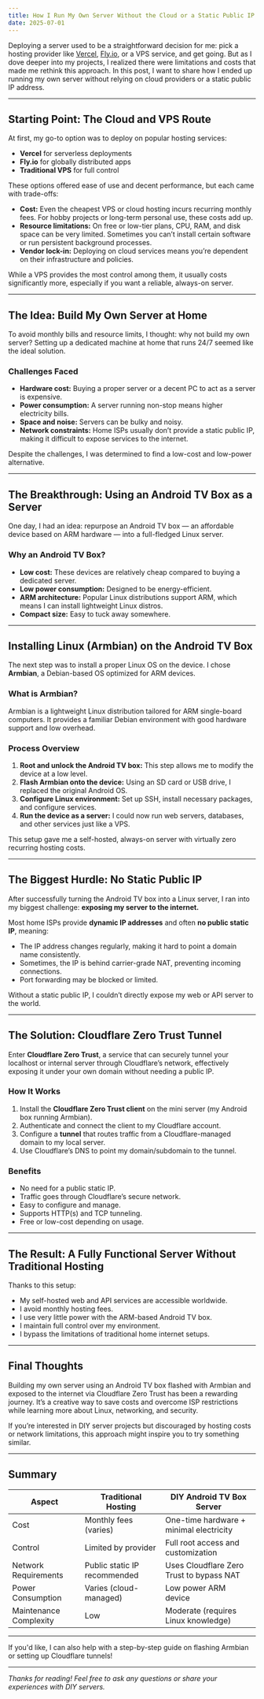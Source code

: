 ```yaml
---
title: How I Run My Own Server Without the Cloud or a Static Public IP
date: 2025-07-01
---
```


Deploying a server used to be a straightforward decision for me: pick a hosting provider like [Vercel](https://vercel.com), [Fly.io](https://fly.io), or a VPS service, and get going. But as I dove deeper into my projects, I realized there were limitations and costs that made me rethink this approach. In this post, I want to share how I ended up running my own server without relying on cloud providers or a static public IP address.

---

## Starting Point: The Cloud and VPS Route

At first, my go-to option was to deploy on popular hosting services:

- **Vercel** for serverless deployments
- **Fly.io** for globally distributed apps
- **Traditional VPS** for full control

These options offered ease of use and decent performance, but each came with trade-offs:

- **Cost:** Even the cheapest VPS or cloud hosting incurs recurring monthly fees. For hobby projects or long-term personal use, these costs add up.
- **Resource limitations:** On free or low-tier plans, CPU, RAM, and disk space can be very limited. Sometimes you can’t install certain software or run persistent background processes.
- **Vendor lock-in:** Deploying on cloud services means you’re dependent on their infrastructure and policies.

While a VPS provides the most control among them, it usually costs significantly more, especially if you want a reliable, always-on server.

---

## The Idea: Build My Own Server at Home

To avoid monthly bills and resource limits, I thought: why not build my own server? Setting up a dedicated machine at home that runs 24/7 seemed like the ideal solution.

### Challenges Faced

- **Hardware cost:** Buying a proper server or a decent PC to act as a server is expensive.
- **Power consumption:** A server running non-stop means higher electricity bills.
- **Space and noise:** Servers can be bulky and noisy.
- **Network constraints:** Home ISPs usually don’t provide a static public IP, making it difficult to expose services to the internet.

Despite the challenges, I was determined to find a low-cost and low-power alternative.

---

## The Breakthrough: Using an Android TV Box as a Server

One day, I had an idea: repurpose an Android TV box — an affordable device based on ARM hardware — into a full-fledged Linux server.

### Why an Android TV Box?

- **Low cost:** These devices are relatively cheap compared to buying a dedicated server.
- **Low power consumption:** Designed to be energy-efficient.
- **ARM architecture:** Popular Linux distributions support ARM, which means I can install lightweight Linux distros.
- **Compact size:** Easy to tuck away somewhere.

---

## Installing Linux (Armbian) on the Android TV Box

The next step was to install a proper Linux OS on the device. I chose **Armbian**, a Debian-based OS optimized for ARM devices.

### What is Armbian?

Armbian is a lightweight Linux distribution tailored for ARM single-board computers. It provides a familiar Debian environment with good hardware support and low overhead.

### Process Overview

1. **Root and unlock the Android TV box:** This step allows me to modify the device at a low level.
2. **Flash Armbian onto the device:** Using an SD card or USB drive, I replaced the original Android OS.
3. **Configure Linux environment:** Set up SSH, install necessary packages, and configure services.
4. **Run the device as a server:** I could now run web servers, databases, and other services just like a VPS.

This setup gave me a self-hosted, always-on server with virtually zero recurring hosting costs.

---

## The Biggest Hurdle: No Static Public IP

After successfully turning the Android TV box into a Linux server, I ran into my biggest challenge: **exposing my server to the internet.**

Most home ISPs provide **dynamic IP addresses** and often **no public static IP**, meaning:

- The IP address changes regularly, making it hard to point a domain name consistently.
- Sometimes, the IP is behind carrier-grade NAT, preventing incoming connections.
- Port forwarding may be blocked or limited.

Without a static public IP, I couldn’t directly expose my web or API server to the world.

---

## The Solution: Cloudflare Zero Trust Tunnel

Enter **Cloudflare Zero Trust**, a service that can securely tunnel your localhost or internal server through Cloudflare’s network, effectively exposing it under your own domain without needing a public IP.

### How It Works

1. Install the **Cloudflare Zero Trust client** on the mini server (my Android box running Armbian).
2. Authenticate and connect the client to my Cloudflare account.
3. Configure a **tunnel** that routes traffic from a Cloudflare-managed domain to my local server.
4. Use Cloudflare’s DNS to point my domain/subdomain to the tunnel.

### Benefits

- No need for a public static IP.
- Traffic goes through Cloudflare’s secure network.
- Easy to configure and manage.
- Supports HTTP(s) and TCP tunneling.
- Free or low-cost depending on usage.

---

## The Result: A Fully Functional Server Without Traditional Hosting

Thanks to this setup:

- My self-hosted web and API services are accessible worldwide.
- I avoid monthly hosting fees.
- I use very little power with the ARM-based Android TV box.
- I maintain full control over my environment.
- I bypass the limitations of traditional home internet setups.

---

## Final Thoughts

Building my own server using an Android TV box flashed with Armbian and exposed to the internet via Cloudflare Zero Trust has been a rewarding journey. It’s a creative way to save costs and overcome ISP restrictions while learning more about Linux, networking, and security.

If you’re interested in DIY server projects but discouraged by hosting costs or network limitations, this approach might inspire you to try something similar.

---

## Summary

| Aspect                 | Traditional Hosting          | DIY Android TV Box Server                |
| ---------------------- | ---------------------------- | ---------------------------------------- |
| Cost                   | Monthly fees (varies)        | One-time hardware + minimal electricity  |
| Control                | Limited by provider          | Full root access and customization       |
| Network Requirements   | Public static IP recommended | Uses Cloudflare Zero Trust to bypass NAT |
| Power Consumption      | Varies (cloud-managed)       | Low power ARM device                     |
| Maintenance Complexity | Low                          | Moderate (requires Linux knowledge)      |

---

If you'd like, I can also help with a step-by-step guide on flashing Armbian or setting up Cloudflare tunnels!

---

_Thanks for reading! Feel free to ask any questions or share your experiences with DIY servers._
